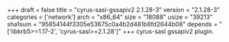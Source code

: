 +++
draft = false
title = "cyrus-sasl-gssapiv2 2.1.28-3"
version = "2.1.28-3"
categories = ['network']
arch = "x86_64"
size = "18088"
usize = "39213"
sha1sum = "95854144f3305e53675c0a4b2d481b6fd2644b08"
depends = "['libkrb5>=1.17-2', 'cyrus-sasl>=2.1.28']"
+++
cyrus-sasl gssapiv2 plugin.